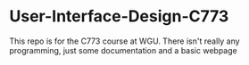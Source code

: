 # User-Interface-Design-C773
This repo is for the C773 course at WGU. There isn't really any programming, just some documentation and a basic webpage
